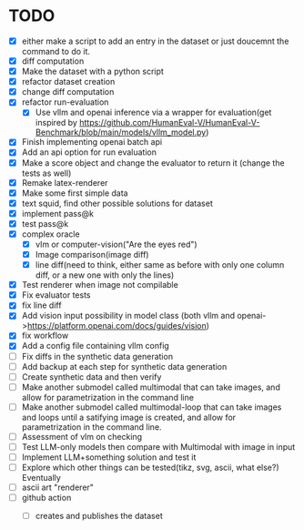 # TODO

- [X] either make a script to add an entry in the dataset or just doucemnt the command to do it.
- [X] diff computation
- [X] Make the dataset with a python script
- [X] refactor dataset creation
- [X] change diff computation
- [X] refactor run-evaluation
  - [X] Use vllm and openai inference via a wrapper for evaluation(get inspired by https://github.com/HumanEval-V/HumanEval-V-Benchmark/blob/main/models/vllm_model.py)
- [X] Finish implementing openai batch api
- [X] Add an api option for run evaluation
- [X] Make a score object and change the evaluator to return it (change the tests as well)
- [X] Remake latex-renderer
- [X] Make some first simple data
- [X] text squid, find other possible solutions for dataset
- [X] implement pass@k
- [X] test pass@k
- [X] complex oracle
  - [X] vlm or computer-vision("Are the eyes red")
  - [X] Image comparison(image diff)
  - [X] line diff(need to think, either same as before with only one column diff, or a new one with only the lines)
- [X] Test renderer when image not compilable
- [X] Fix evaluator tests
- [X] fix line diff
- [X] Add vision input possibility in model class (both vllm and openai->https://platform.openai.com/docs/guides/vision)
- [X] fix workflow
- [X] Add a config file containing vllm config 
- [ ] Fix diffs in the synthetic data generation
- [ ] Add backup at each step for synthetic data generation
- [ ] Create synthetic data and then verify
- [ ] Make another submodel called multimodal that can take images, and allow for parametrization in the command line
- [ ] Make another submodel called multimodal-loop that can take images and loops until a satifying image is created, and allow for parametrization in the command line.
- [ ] Assessment of vlm on checking 
- [ ] Test LLM-only models then compare with Multimodal with image in input
- [ ] Implement LLM+something solution and test it
- [ ] Explore which other things can be tested(tikz, svg, ascii, what else?)
Eventually
- [ ] ascii art "renderer"
- [ ] github action
  - [ ] creates and publishes the dataset

